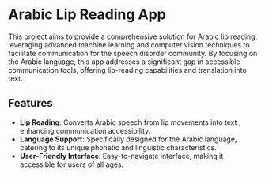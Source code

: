 # Arabic Lip Reading App

This project aims to provide a comprehensive solution for Arabic lip reading, leveraging advanced machine learning and computer vision techniques to facilitate communication for the speech disorder community. By focusing on the Arabic language, this app addresses a significant gap in accessible communication tools, offering lip-reading capabilities and translation into text.

## Features

- **Lip Reading**: Converts Arabic speech from lip movements into text , enhancing communication accessibility.
- **Language Support**: Specifically designed for the Arabic language, catering to its unique phonetic and linguistic characteristics.
- **User-Friendly Interface**: Easy-to-navigate interface, making it accessible for users of all ages.
